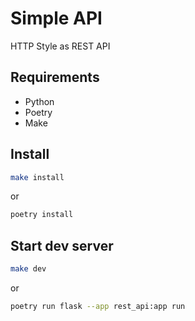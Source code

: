 # Simple API 

HTTP Style as REST API

## Requirements
* Python
* Poetry
* Make

## Install

```sh
make install
```

or

```sh
poetry install
```

## Start dev server

```sh
make dev
```

or

```sh
poetry run flask --app rest_api:app run
```